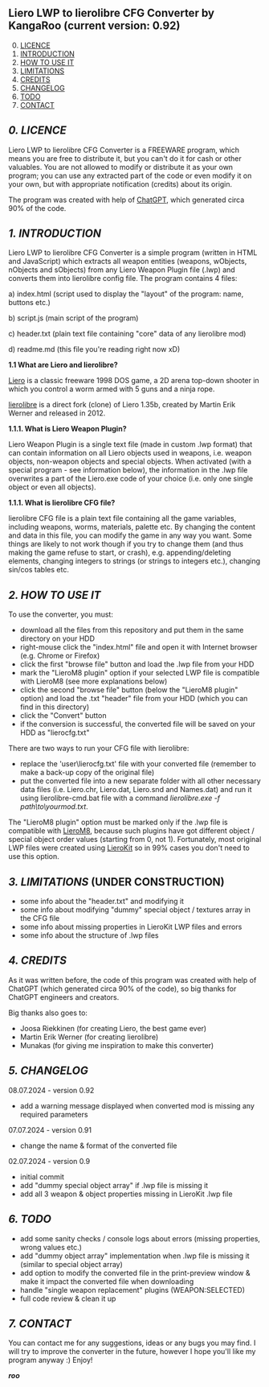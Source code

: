 **Liero LWP to lierolibre CFG Converter by KangaRoo (current version: 0.92)**
---------------------------------------------------

0. [LICENCE](#0-licence)
1. [INTRODUCTION](#1-introduction)
2. [HOW TO USE IT](#2-how-to-use-it)
3. [LIMITATIONS](#3-limitations)
4. [CREDITS](#4-credits)
5. [CHANGELOG](#5-changelog)
6. [TODO](#6-todo)
7. [CONTACT](#7-contact)

## *0. LICENCE*

Liero LWP to lierolibre CFG Converter is a FREEWARE program, which means you are free to distribute it, but you can't do it for cash or other valuables. You are not allowed to modify or distribute it as your own program; you can use any extracted part of the code or even modify it on your own, but with appropriate notification (credits) about its origin.

The program was created with help of [ChatGPT](https://openai.com/blog/chatgpt), which generated circa 90% of the code.

## *1. INTRODUCTION*

Liero LWP to lierolibre CFG Converter is a simple program (written in HTML and JavaScript) which extracts all weapon entities (weapons, wObjects, nObjects and sObjects) from any Liero Weapon Plugin file (.lwp) and converts them into lierolibre config file. The program contains 4 files:

a) index.html (script used to display the "layout" of the program: name, buttons etc.)

b) script.js (main script of the program)

c) header.txt (plain text file containing "core" data of any lierolibre mod)

d) readme.md (this file you're reading right now xD)

**1.1 What are Liero and lierolibre?**

[Liero](http://liero.be/) is a classic freeware 1998 DOS game, a 2D arena top-down shooter in which you control a worm armed with 5 guns and a ninja rope.

[lierolibre](https://gitlab.com/lierolibre/lierolibre) is a direct fork (clone) of Liero 1.35b, created by Martin Erik Werner and released in 2012.

**1.1.1. What is Liero Weapon Plugin?**

Liero Weapon Plugin is a single text file (made in custom .lwp format) that can contain information on all Liero objects used in weapons, i.e. weapon objects, non-weapon objects and special objects. When activated (with a special program - see information below), the information in the .lwp file overwrites a part of the Liero.exe code of your choice (i.e. only one single object or even all objects).

**1.1.1. What is lierolibre CFG file?**

lierolibre CFG file is a plain text file containing all the game variables, including weapons, worms, materials, palette etc. By changing the content and data in this file, you can modify the game in any way you want. Some things are likely to not work though if you try to change them (and thus making the game refuse to start, or crash), e.g. appending/deleting elements, changing integers to strings (or strings to integers etc.), changing sin/cos tables etc.

## *2. HOW TO USE IT*

To use the converter, you must:

- download all the files from this repository and put them in the same directory on your HDD
- right-mouse click the "index.html" file and open it with Internet browser (e.g. Chrome or Firefox)
- click the first "browse file" button and load the .lwp file from your HDD
- mark the "LieroM8 plugin" option if your selected LWP file is compatible with LieroM8 (see more explanations below)
- click the second "browse file" button (below the "LieroM8 plugin" option) and load the .txt "header" file from your HDD (which you can find in this directory)
- click the "Convert" button
- if the conversion is successful, the converted file will be saved on your HDD as "lierocfg.txt"

There are two ways to run your CFG file with lierolibre:

- replace the 'user\lierocfg.txt' file with your converted file (remember to make a back-up copy of the original file)
- put the converted file into a new separate folder with all other necessary data files (i.e. Liero.chr, Liero.dat, Liero.snd and Names.dat) and run it using lierolibre-cmd.bat file with a command _lierolibre.exe -f path\to\yourmod.txt_.

The "LieroM8 plugin" option must be marked only if the .lwp file is compatible with [LieroM8](https://liero.nl/download/286/lm8v192.zip), because such plugins have got different object / special object order values (starting from 0, not 1). Fortunately, most original LWP files were created using [LieroKit](https://liero.nl/download/295/lierokit16b2.zip) so in 99% cases you don't need to use this option.

## *3. LIMITATIONS* (UNDER CONSTRUCTION)

- some info about the "header.txt" and modifying it
- some info about modifying "dummy" special object / textures array in the CFG file
- some info about missing properties in LieroKit LWP files and errors
- some info about the structure of .lwp files

## *4. CREDITS*

As it was written before, the code of this program was created with help of ChatGPT (which generated circa 90% of the code), so big thanks for ChatGPT engineers and creators.

Big thanks also goes to:

- Joosa Riekkinen (for creating Liero, the best game ever)
- Martin Erik Werner (for creating lierolibre)
- Munakas (for giving me inspiration to make this converter)

## *5. CHANGELOG*

08.07.2024 - version 0.92
- add a warning message displayed when converted mod is missing any required parameters

07.07.2024 - version 0.91
- change the name & format of the converted file

02.07.2024 - version 0.9
- initial commit
- add "dummy special object array" if .lwp file is missing it
- add all 3 weapon & object properties missing in LieroKit .lwp file

## *6. TODO*

- add some sanity checks / console logs about errors (missing properties, wrong values etc.)
- add "dummy object array" implementation when .lwp file is missing it (similar to special object array)
- add option to modify the converted file in the print-preview window & make it impact the converted file when downloading
- handle "single weapon replacement" plugins (WEAPON:SELECTED)
- full code review & clean it up

## *7. CONTACT*

You can contact me for any suggestions, ideas or any bugs you may find.
I will try to improve the converter in the future, however I hope you'll like my program anyway :) Enjoy!

**_roo_**
